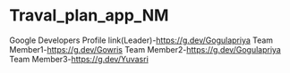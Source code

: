 # Traval_plan_app_NM

Google Developers Profile link(Leader)-https://g.dev/Gogulapriya
                        Team Member1-https://g.dev/Gowris
                        Team Member2-https://g.dev/Gogulapriya
                        Team Member3-https://g.dev/Yuvasri
